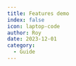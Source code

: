 ```yaml
---
title: Features demo
index: false
icon: laptop-code
author: Roy
date: 2023-12-01
category:
  - Guide
---
```


<Catalog />
